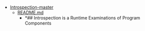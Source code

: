 - <a href = "E:\Node_projects\Node_Way\ArchivTSH_2\ArhivTimur_2\Introspection-master\cat.Introspection-master\dir.Introspection-master.md">Introspection-master</a>
    - <a href = "E:\Node_projects\Node_Way\ArchivTSH_2\ArhivTimur_2\Introspection-master\README.md">README.md</a>
        - *## Introspection is a Runtime Examinations of Program Components
